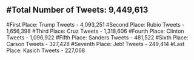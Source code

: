 #Total Number of Tweets: 9,449,613 
---
#First Place: Trump Tweets - 4,093,251
#Second Place: Rubio Tweets - 1,656,398
#Third Place: Cruz Tweets - 1,318,606
#Fourth Place: Clinton Tweets - 1,096,922
#Fifth Place: Sanders Tweets - 481,522
#Sixth Place: Carson Tweets - 327,428
#Seventh Place: Jeb! Tweets - 249,414
#Last Place: Kasich Tweets - 227,068
